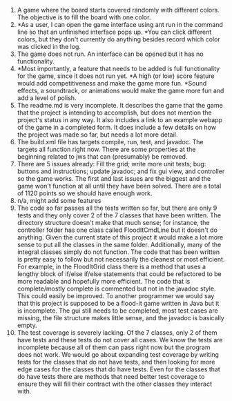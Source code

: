 1. A game where the board starts covered randomly with different colors. The objective is to fill the board with one color.
2. *As a user, I can open the game interface using ant run in the command line so that an unfinished interface pops up.
*You can click different colors, but they don't currently do anything besides record which color was clicked in the log.
3. The game does not run. An interface can be opened but it has no functionality.
4. *Most importantly, a feature that needs to be added is full functionality for the game, since it does not run yet.
   *A high (or low) score feature would add competitiveness and make the game more fun.
   *Sound effects, a soundtrack, or animations would make the game more fun and add a level of polish.
5. The readme.md is very incomplete. It describes the game that the game that the project is intending to accomplish, but does not mention the project's status in any way. It also includes a link to an example webapp of the game in a completed form. It does include a few details on how the project was made so far, but needs a lot more detail.
6. The build.xml file has targets compile, run, test, and javadoc. The targets all function right now. There are some properties at the beginning related to jws that can (presumably) be removed.
7. There are 5 issues already: Fill the grid; write more unit tests; bug: buttons and instructions; update javadoc; and fix gui view, and controller so the game works. The first and last issues are the biggest and the game won't function at all until they have been solved. There are a total of 1120 points so we should have enough work.
8. n/a, might add some features
9. The code so far passes all the tests written so far, but there are only 9 tests and they only cover 2 of the 7 classes that have been written. The directory structure doesn't make that much sense; for instance, the controller folder has one class called FloodItCmdLine but it doesn't do anything. Given the current state of this project it would make a lot more sense to put all the classes in the same folder. Additionally, many of the integral classes simply do not function. The code that has been written is pretty easy to follow but not necessarily the cleanest or most efficient. For example, in the FloodItGrid class there is a method that uses a lengthy block of if/else if/else statements that could be refactored to be more readable and hopefully more efficient. The code that is complete/mostly complete is commented but not in the javadoc style. This could easily be improved. To another programmer we would say that this project is supposed to be a flood-it game written in Java but it is incomplete. The gui still needs to be completed, most test cases are missing, the file structure makes little sense, and the javadoc is basically empty.
10. The test coverage is severely lacking. Of the 7 classes, only 2 of them have tests and these tests do not cover all cases. We know the tests are incomplete because all of them can pass right now but the program does not work. We would go about expanding test coverage by writing tests for the classes that do not have tests, and then looking for more edge cases for the classes that do have tests. Even for the classes that do have tests there are methods that need better test coverage to ensure they will fill their contract with the other classes they interact with.

